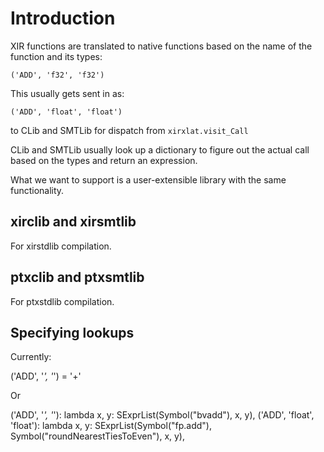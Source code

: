 # Introduction

XIR functions are translated to native functions based on the name of
the function and its types:

```
('ADD', 'f32', 'f32')

```

This usually gets sent in as:
```
('ADD', 'float', 'float')
```

to CLib and SMTLib for dispatch from `xirxlat.visit_Call`

CLib and SMTLib usually look up a dictionary to figure out the actual
call based on the types and return an expression.

What we want to support is a user-extensible library with the same
functionality.

## xirclib and xirsmtlib

For xirstdlib compilation.


## ptxclib and ptxsmtlib

For ptxstdlib compilation.

## Specifying lookups

Currently:

('ADD', '*', '*') = '+'

Or

('ADD', '*', '*'): lambda x, y: SExprList(Symbol("bvadd"), x, y),
('ADD', 'float', 'float'): lambda x, y: SExprList(Symbol("fp.add"),
			 	   	     	  Symbol("roundNearestTiesToEven"),
					x, y),